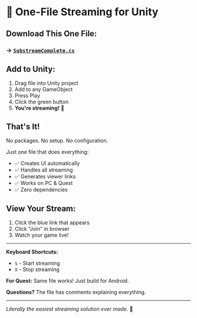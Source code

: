 # 🚀 One-File Streaming for Unity

## Download This One File:
### → [`SubstreamComplete.cs`](https://raw.githubusercontent.com/jlin3/substreamsdk/main/SubstreamComplete.cs)

## Add to Unity:
1. Drag file into Unity project
2. Add to any GameObject
3. Press Play
4. Click the green button
5. **You're streaming!** 🎉

## That's It!

No packages. No setup. No configuration.

Just one file that does everything:
- ✅ Creates UI automatically
- ✅ Handles all streaming
- ✅ Generates viewer links
- ✅ Works on PC & Quest
- ✅ Zero dependencies

## View Your Stream:
1. Click the blue link that appears
2. Click "Join" in browser
3. Watch your game live!

---

**Keyboard Shortcuts:**
- `S` - Start streaming
- `X` - Stop streaming

**For Quest:**
Same file works! Just build for Android.

**Questions?**
The file has comments explaining everything.

---

*Literally the easiest streaming solution ever made.* 💪
